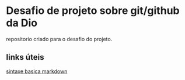 # Desafio de projeto sobre git/github da Dio
repositorio criado para o desafio do projeto.







## links úteis 
[sintaxe basica markdown](https://www.markdownguide.org/)

